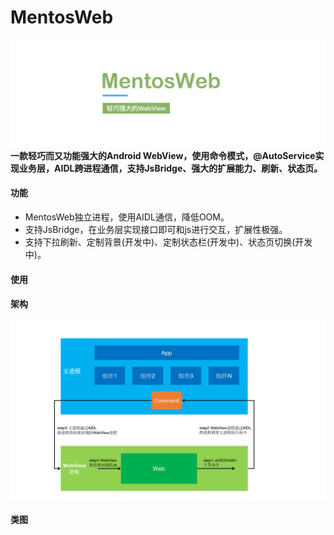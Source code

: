 # MentosWeb
![MentosWeb](images/MentosWeb.png)
**一款轻巧而又功能强大的Android WebView，使用命令模式，@AutoService实现业务层，AIDL跨进程通信，支持JsBridge、强大的扩展能力、刷新、状态页。**
#### 功能
* MentosWeb独立进程，使用AIDL通信，降低OOM。
* 支持JsBridge，在业务层实现接口即可和js进行交互，扩展性极强。
* 支持下拉刷新、定制背景(开发中)、定制状态栏(开发中)、状态页切换(开发中)。
#### 使用
#### 架构
![MentosWeb](images/MentosWebArchitecture.png)
#### 类图

